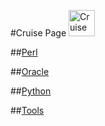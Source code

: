 #Cruise Page
<img src="https://lh4.googleusercontent.com/-MUSR3J9-ssw/Tg2KyIWoWPI/AAAAAAAACEA/1koqMr5LQB0/w360-h358-no/6531_1029260027873_1716525256_60592_3528966_n.jpg" alt="Cruise" height="42" width="42">


##[Perl](perl/perl.html)

##[Oracle](oracle/oracle.html)

##[Python](python/python.html)

##[Tools](tools/tools.html)
